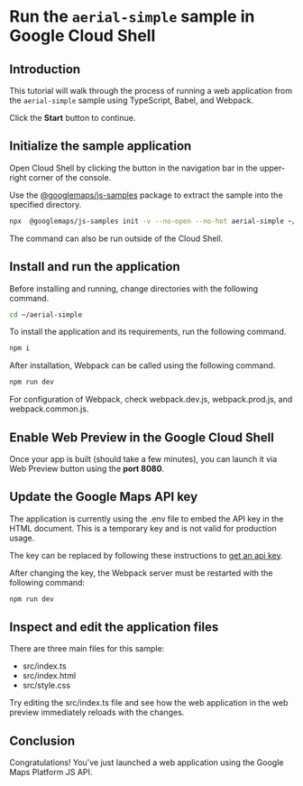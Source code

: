# Run the `aerial-simple` sample in Google Cloud Shell

<walkthrough-tutorial-duration duration="10"/>

## Introduction

This tutorial will walk through the process of running a web application from
the `aerial-simple` sample using TypeScript, Babel, and Webpack.

Click the **Start** button to continue.

## Initialize the sample application

Open Cloud Shell by clicking the
<walkthrough-cloud-shell-icon></walkthrough-cloud-shell-icon> button in the
navigation bar in the upper-right corner of the console.

Use the [@googlemaps/js-samples](https://www.npmjs.com/package/@googlemaps/js-samples) package to 
extract the sample into the specified directory.

```bash
npx  @googlemaps/js-samples init -v --no-open --no-hot aerial-simple ~/aerial-simple
```

The command can also be run outside of the Cloud Shell.

## Install and run the application

Before installing and running, change directories with the following command.

```bash
cd ~/aerial-simple
```

To install the application and its requirements, run the following command.

```bash
npm i
```

After installation, Webpack can be called using the following command.

```bash
npm run dev
```

For configuration of Webpack, check
<walkthrough-editor-open-file filePath="aerial-simple/webpack.dev.js">webpack.dev.js</walkthrough-editor-open-file>,
<walkthrough-editor-open-file filePath="aerial-simple/webpack.prod.js">webpack.prod.js</walkthrough-editor-open-file>,
and
<walkthrough-editor-open-file filePath="aerial-simple/webpack.common.js">webpack.common.js</walkthrough-editor-open-file>.

## Enable Web Preview in the Google Cloud Shell

Once your app is built (should take a few minutes), you can launch it via
<walkthrough-spotlight-pointer target="cloudshell" spotlightId="devshell-web-preview-button">Web
Preview button</walkthrough-spotlight-pointer> using the **port 8080**.

## Update the Google Maps API key

The application is currently using the
<walkthrough-editor-open-file filePath="aerial-simple/.env">.env</walkthrough-editor-open-file>
file to embed the API key in the HTML document. This is a temporary key and is
not valid for production usage.

The key can be replaced by following these instructions to
[get an api key](https://developers.google.com/maps/documentation/javascript/get-api-key).

After changing the key, the Webpack server must be restarted with the following
command:

```bash
npm run dev
```

## Inspect and edit the application files

There are three main files for this sample:

*   <walkthrough-editor-open-file filePath="aerial-simple/src/index.ts">src/index.ts</walkthrough-editor-open-file>
*   <walkthrough-editor-open-file filePath="aerial-simple/src/index.html">src/index.html</walkthrough-editor-open-file>
*   <walkthrough-editor-open-file filePath="aerial-simple/src/style.css">src/style.css</walkthrough-editor-open-file>

Try editing the <walkthrough-editor-open-file filePath="aerial-simple/src/index.ts">src/index.ts</walkthrough-editor-open-file> file and see how the web application in the web preview immediately reloads with the changes.

## Conclusion

<walkthrough-conclusion-trophy></walkthrough-conclusion-trophy>

Congratulations! You've just launched a web application using the Google Maps
Platform JS API.
